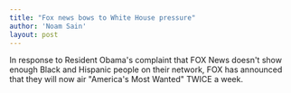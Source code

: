 ```yaml
---
title: "Fox news bows to White House pressure"
author: 'Noam Sain'
layout: post
---
```


In response to Resident Obama's complaint that FOX News doesn't show enough Black and Hispanic people on their network, FOX has announced that they will now air "America's Most Wanted" TWICE a week.
